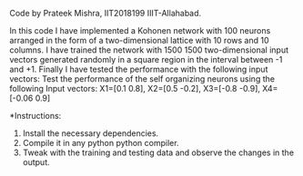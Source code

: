 Code by Prateek Mishra, IIT2018199 IIIT-Allahabad.

In this code I have implemented a Kohonen network with 100 neurons arranged in 
the form of a two-dimensional lattice with 10 rows and 10 columns. I have trained
the network with 1500 1500 two-dimensional input vectors generated randomly in
a square region in the interval between -1 and +1. Finally I have tested the 
performance with the following input vectors:
Test the performance of the self organizing neurons using the following
Input vectors:
X1=[0.1 0.8], X2=[0.5 -0.2], X3=[-0.8 -0.9], X4=[-0.06 0.9]

*Instructions:
1. Install the necessary dependencies.
2. Compile it in any python python compiler.
3. Tweak with the training and testing data and observe the changes in the output.